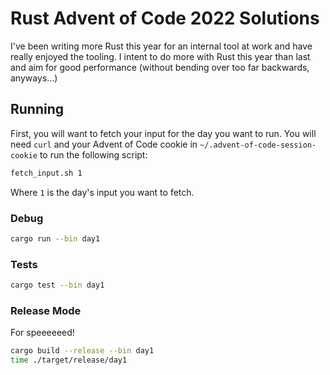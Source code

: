 # Rust Advent of Code 2022 Solutions

I've been writing more Rust this year for an internal tool at work and have
really enjoyed the tooling. I intent to do more with Rust this year than
last and aim for good performance (without bending over too far backwards,
anyways...)

## Running

First, you will want to fetch your input for the day you want to run. You will
need `curl` and your Advent of Code cookie in `~/.advent-of-code-session-cookie`
to run the following script:

```bash
fetch_input.sh 1
```

Where `1` is the day's input you want to fetch.

### Debug

```bash
cargo run --bin day1
```

### Tests

```bash
cargo test --bin day1
```

### Release Mode

For speeeeeed!

```bash
cargo build --release --bin day1
time ./target/release/day1
```
